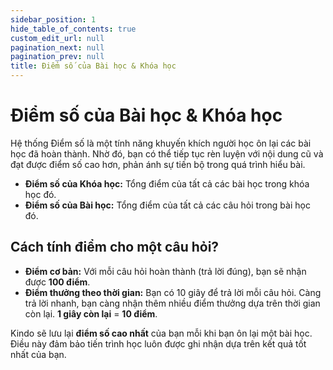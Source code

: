 ```yaml
---
sidebar_position: 1
hide_table_of_contents: true
custom_edit_url: null
pagination_next: null
pagination_prev: null
title: Điểm số của Bài học & Khóa học
---
```


# Điểm số của Bài học & Khóa học

Hệ thống Điểm số là một tính năng khuyến khích người học ôn lại các bài học đã hoàn thành. Nhờ đó, bạn có thể tiếp tục rèn luyện với nội dung cũ và đạt được điểm số cao hơn, phản ánh sự tiến bộ trong quá trình hiểu bài.

- **Điểm số của Khóa học:** Tổng điểm của tất cả các bài học trong khóa học đó.
- **Điểm số của Bài học:** Tổng điểm của tất cả các câu hỏi trong bài học đó.

## Cách tính điểm cho một câu hỏi?

- **Điểm cơ bản:** Với mỗi câu hỏi hoàn thành (trả lời đúng), bạn sẽ nhận được **100 điểm**.
- **Điểm thưởng theo thời gian:** Bạn có 10 giây để trả lời mỗi câu hỏi. Càng trả lời nhanh, bạn càng nhận thêm nhiều điểm thưởng dựa trên thời gian còn lại. **1 giây còn lại** = **10 điểm**.

Kindo sẽ lưu lại **điểm số cao nhất** của bạn mỗi khi bạn ôn lại một bài học. Điều này đảm bảo tiến trình học luôn được ghi nhận dựa trên kết quả tốt nhất của bạn.
